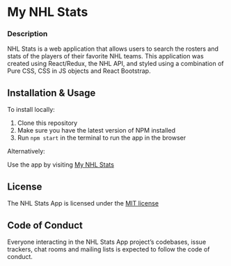 # My NHL Stats

### Description

NHL Stats is a web application that allows users to search the rosters and stats of the players of their favorite NHL teams. This application was created using React/Redux, the NHL API, and styled using a combination of Pure CSS, CSS in JS objects and React Bootstrap.

## Installation & Usage

To install locally:

1. Clone this repository
2. Make sure you have the latest version of NPM installed
3. Run `npm start` in the terminal to run the app in the browser

Alternatively:

Use the app by visiting [My NHL Stats](https://my-nhl-stats.netlify.com/)

## License

The NHL Stats App is licensed under the [MIT license](https://opensource.org/licenses/MIT)

## Code of Conduct

Everyone interacting in the NHL Stats App project’s codebases, issue trackers, chat rooms and mailing lists is expected to follow the code of conduct.